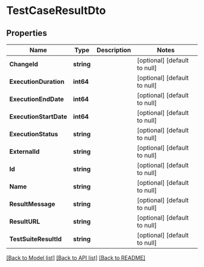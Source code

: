 # TestCaseResultDto

## Properties
Name | Type | Description | Notes
------------ | ------------- | ------------- | -------------
**ChangeId** | **string** |  | [optional] [default to null]
**ExecutionDuration** | **int64** |  | [optional] [default to null]
**ExecutionEndDate** | **int64** |  | [optional] [default to null]
**ExecutionStartDate** | **int64** |  | [optional] [default to null]
**ExecutionStatus** | **string** |  | [optional] [default to null]
**ExternalId** | **string** |  | [optional] [default to null]
**Id** | **string** |  | [optional] [default to null]
**Name** | **string** |  | [optional] [default to null]
**ResultMessage** | **string** |  | [optional] [default to null]
**ResultURL** | **string** |  | [optional] [default to null]
**TestSuiteResultId** | **string** |  | [optional] [default to null]

[[Back to Model list]](../README.md#documentation-for-models) [[Back to API list]](../README.md#documentation-for-api-endpoints) [[Back to README]](../README.md)


